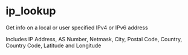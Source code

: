 # ip_lookup
Get info on a local or user specified IPv4 or IPv6 address

Includes IP Address, AS Number, Netmask, City, Postal Code,
Country, Country Code, Latitude and Longitude
